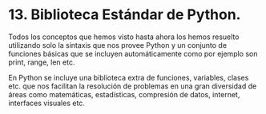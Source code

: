 # 13. Biblioteca Estándar de Python.

Todos los conceptos que hemos visto hasta ahora los hemos resuelto utilizando solo la sintaxis que nos provee Python y un conjunto de funciones básicas que se incluyen automáticamente como por ejemplo son print, range, len etc.

En Python se incluye una biblioteca extra de funciones, variables, clases etc. que nos facilitan la resolución de problemas en una gran diversidad de áreas como matemáticas, estadísticas, compresión de datos, internet, interfaces visuales etc.